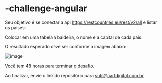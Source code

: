 # -challenge-angular

Seu objetivo é se conectar a api https://restcountries.eu/rest/v2/all e listar os países:

Colocar em uma tabela a baideira, o nome e a capital de cada país.

O resultado esperado deve ser conforme a imagem abaixo:

![image](https://user-images.githubusercontent.com/2270552/127388701-4a8757d7-3053-430d-b617-9f2019af12d3.png)

Você tem 48 horas para terminar o desafio.

Ao finalizar, envie o link do repositório para sutil@bartdigital.com.br

